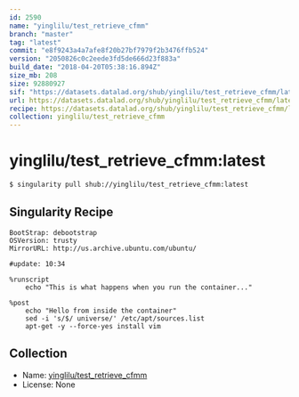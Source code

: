```yaml
---
id: 2590
name: "yinglilu/test_retrieve_cfmm"
branch: "master"
tag: "latest"
commit: "e8f9243a4a7afe8f20b27bf7979f2b3476ffb524"
version: "2050826c0c2eede3fd5de666d23f883a"
build_date: "2018-04-20T05:38:16.894Z"
size_mb: 208
size: 92880927
sif: "https://datasets.datalad.org/shub/yinglilu/test_retrieve_cfmm/latest/2018-04-20-e8f9243a-2050826c/2050826c0c2eede3fd5de666d23f883a.simg"
url: https://datasets.datalad.org/shub/yinglilu/test_retrieve_cfmm/latest/2018-04-20-e8f9243a-2050826c/
recipe: https://datasets.datalad.org/shub/yinglilu/test_retrieve_cfmm/latest/2018-04-20-e8f9243a-2050826c/Singularity
collection: yinglilu/test_retrieve_cfmm
---
```


# yinglilu/test_retrieve_cfmm:latest

```bash
$ singularity pull shub://yinglilu/test_retrieve_cfmm:latest
```

## Singularity Recipe

```singularity
BootStrap: debootstrap
OSVersion: trusty
MirrorURL: http://us.archive.ubuntu.com/ubuntu/

#update: 10:34

%runscript
    echo "This is what happens when you run the container..."

%post
    echo "Hello from inside the container"
    sed -i 's/$/ universe/' /etc/apt/sources.list
    apt-get -y --force-yes install vim
```

## Collection

 - Name: [yinglilu/test_retrieve_cfmm](https://github.com/yinglilu/test_retrieve_cfmm)
 - License: None

